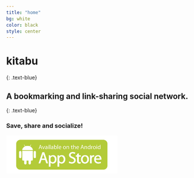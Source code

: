 ```yaml
---
title: "home"
bg: white
color: black
style: center
---
```



<span class="fa-stack subtlecircle" style="font-size:100px; background:rgba(0,166,255,0.1)">
  <i class="fa fa-circle fa-stack-2x text-white"></i>
  <i class="fa fa-bookmark fa-stack-1x text-blue"></i>
</span>

# **kitabu**
{: .text-blue}

## A bookmarking and link-sharing social network.
{: .text-blue}

### Save, share and socialize!

<a href="/finalapp.apk">
<img src="./Android_AppStore_Logo-1.jpg" style="width:300px;"/>
</a>
